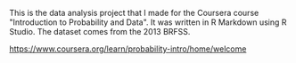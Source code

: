 This is the data analysis project that I made for the Coursera course "Introduction to Probability and Data". It was written in R Markdown using R Studio. The dataset comes from the 2013 BRFSS.

https://www.coursera.org/learn/probability-intro/home/welcome
